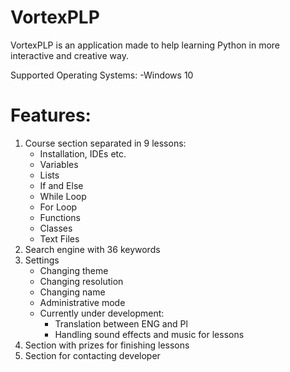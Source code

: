 # VortexPLP
VortexPLP is an application made to help learning Python in more interactive and creative way.

Supported Operating Systems:
-Windows 10

# Features:
1. Course section separated in 9 lessons: 
   - Installation, IDEs etc.
   - Variables
   - Lists
   - If and Else
   - While Loop
   - For Loop
   - Functions
   - Classes
   - Text Files
 2. Search engine with 36 keywords 
 3. Settings
    - Changing theme
    - Changing resolution
    - Changing name
    - Administrative mode
    - Currently under development:
      - Translation between ENG and Pl
      - Handling sound effects and music for lessons
 4. Section with prizes for finishing lessons
 5. Section for contacting developer 
